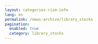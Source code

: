 ```yaml
---
layout: categories-rism-info
lang: en
permalink: /news-archive/library_stocks
pagination: 
  enabled: true
  category: library_stocks
---
```

